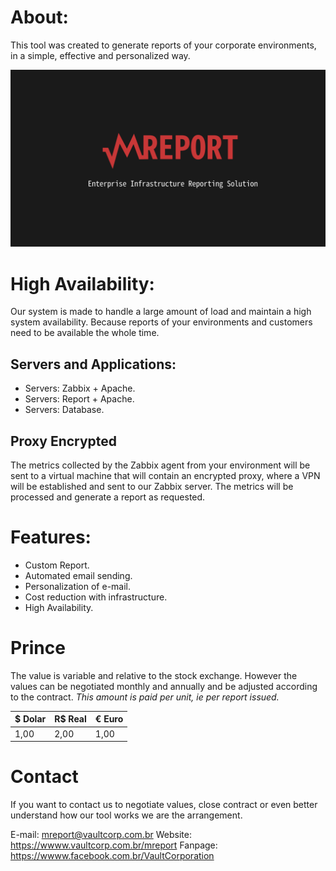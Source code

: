 # About:

This tool was created to generate reports of your corporate environments, in a simple, effective and personalized way.

![banner](mreport_banner.png)

# High Availability:

Our system is made to handle a large amount of load and maintain a high system availability. Because reports of your environments and customers need to be available the whole time.

## Servers and Applications:

- Servers: Zabbix + Apache.
- Servers: Report + Apache.
- Servers: Database.

## Proxy Encrypted

The metrics collected by the Zabbix agent from your environment will be sent to a virtual machine that will contain an encrypted proxy, where a VPN will be established and sent to our Zabbix server. The metrics will be processed and generate a report as requested.

# Features:

- Custom Report.
- Automated email sending.
- Personalization of e-mail.
- Cost reduction with infrastructure.
- High Availability.

# Prince

The value is variable and relative to the stock exchange. However the values can be negotiated monthly and annually and be adjusted according to the contract. _This amount is paid per unit, ie per report issued._

$ Dolar | R$ Real | € Euro
--- | --- | ---
1,00 | 2,00 | 1,00

# Contact

If you want to contact us to negotiate values, close contract or even better understand how our tool works we are the arrangement.

E-mail: mreport@vaultcorp.com.br
Website: https://wwww.vaultcorp.com.br/mreport
Fanpage: https://wwww.facebook.com.br/VaultCorporation
